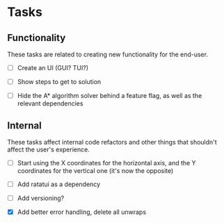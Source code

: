 # Tasks

## Functionality
These tasks are related to creating new functionality for the end-user.

- [ ] Create an UI (GUI? TUI?)
- [ ] Show steps to get to solution
- [ ] Hide the A* algorithm solver behind a feature flag, as well as the relevant dependencies


## Internal
These tasks affect internal code refactors and other things that shouldn't affect the user's experience.

- [ ] Start using the X coordinates for the horizontal axis, and the Y coordinates for the vertical one (it's now the opposite)
- [ ] Add ratatui as a dependency
- [ ] Add versioning?
- [x] Add better error handling, delete all unwraps


